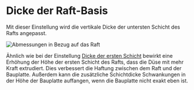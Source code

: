 Dicke der Raft-Basis
====
Mit dieser Einstellung wird die vertikale Dicke der untersten Schicht des Rafts angepasst.

![Abmessungen in Bezug auf das Raft](../../../articles/images/raft_dimensions.svg)

Ähnlich wie bei der Einstellung [Dicke der ersten Schicht](../resolution/layer_height_0.md) bewirkt eine Erhöhung der Höhe der ersten Schicht des Rafts, dass die Düse mit mehr Kraft extrudiert. Dies verbessert die Haftung zwischen dem Raft und der Bauplatte. Außerdem kann die zusätzliche Schichtdicke Schwankungen in der Höhe der Bauplatte auffangen, wenn die Bauplatte nicht exakt eben ist.